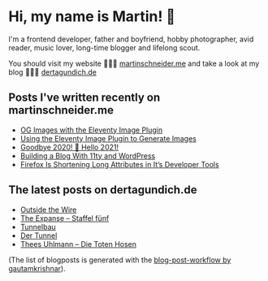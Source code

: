 # Hi, my name is Martin! 👋 

I'm a frontend developer, father and boyfriend, hobby photographer, avid reader, music lover, long-time blogger and lifelong scout.

You should visit my website 👨🏼‍💻  [martinschneider.me](https://martinschneider.me) and take a look at my blog 🤷🏼‍♂️ [dertagundich.de](https://www.dertagundich.de)

## Posts I've written recently on martinschneider.me
<!-- MSME-POST-LIST:START -->
- [OG Images with the Eleventy Image Plugin](https://martinschneider.me/articles/og-images-with-the-eleventy-image-plugin/)
- [Using the Eleventy Image Plugin to Generate Images](https://martinschneider.me/articles/switching-to-eleventy-img-to-generate-images/)
- [Goodbye 2020! &#x1f942; Hello 2021!](https://martinschneider.me/articles/goodbye-2020-hello-2021/)
- [Building a Blog With 11ty and WordPress](https://martinschneider.me/articles/building-a-website-with-11ty-and-wordpress/)
- [Firefox Is Shortening Long Attributes in It&#8217;s Developer Tools](https://martinschneider.me/articles/firefox-is-shortening-long-attributes-in-its-developer-tools/)
<!-- MSME-POST-LIST:END -->

## The latest posts on dertagundich.de
<!-- DTUI-POST-LIST:START -->
- [Outside the Wire](https://www.dertagundich.de/2021/04/05/outside-the-wire/)
- [The Expanse – Staffel fünf](https://www.dertagundich.de/2021/04/02/the-expanse-staffel-funf/)
- [Tunnelbau](https://www.dertagundich.de/2021/03/28/tunnelbau/)
- [Der Tunnel](https://www.dertagundich.de/2021/03/21/der-tunnel/)
- [Thees Uhlmann – Die Toten Hosen](https://www.dertagundich.de/2021/03/14/thees-uhlmann-die-toten-hosen/)
<!-- DTUI-POST-LIST:END -->

(The list of blogposts is generated with the [blog-post-workflow by gautamkrishnar](https://github.com/gautamkrishnar/blog-post-workflow)).
